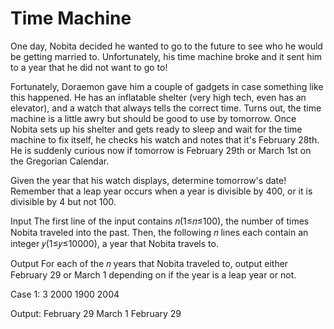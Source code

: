 # Time Machine

One day, Nobita decided he wanted to go to the future to see who he would be getting married to. Unfortunately, his time machine broke and it sent him to a year that he did not want to go to!

Fortunately, Doraemon gave him a couple of gadgets in case something like this happened. He has an inflatable shelter (very high tech, even has an elevator), and a watch that always tells the correct time. Turns out, the time machine is a little awry but should be good to use by tomorrow. Once Nobita sets up his shelter and gets ready to sleep and wait for the time machine to fix itself, he checks his watch and notes that it's February 28th. He is suddenly curious now if tomorrow is February 29th or March 1st on the Gregorian Calendar.

Given the year that his watch displays, determine tomorrow's date! Remember that a leap year occurs when a year is divisible by 400, or it is divisible by 4 but not 100.

Input
The first line of the input contains 𝑛(1≤𝑛≤100), the number of times Nobita traveled into the past. Then, the following 𝑛 lines each contain an integer 𝑦(1≤𝑦≤10000), a year that Nobita travels to.

Output
For each of the 𝑛 years that Nobita traveled to, output either February 29 or March 1 depending on if the year is a leap year or not.

Case 1:
3
2000
1900
2004

Output: 
February 29
March 1
February 29